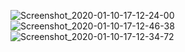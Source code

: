 ![Screenshot_2020-01-10-17-12-24-00](https://user-images.githubusercontent.com/44047322/72145376-fda4c380-33cc-11ea-9472-b353383b5598.png)
![Screenshot_2020-01-10-17-12-46-38](https://user-images.githubusercontent.com/44047322/72145400-072e2b80-33cd-11ea-817a-424546788247.png)
![Screenshot_2020-01-10-17-12-34-72](https://user-images.githubusercontent.com/44047322/72145413-0eedd000-33cd-11ea-914c-6707a72a02a0.png)
